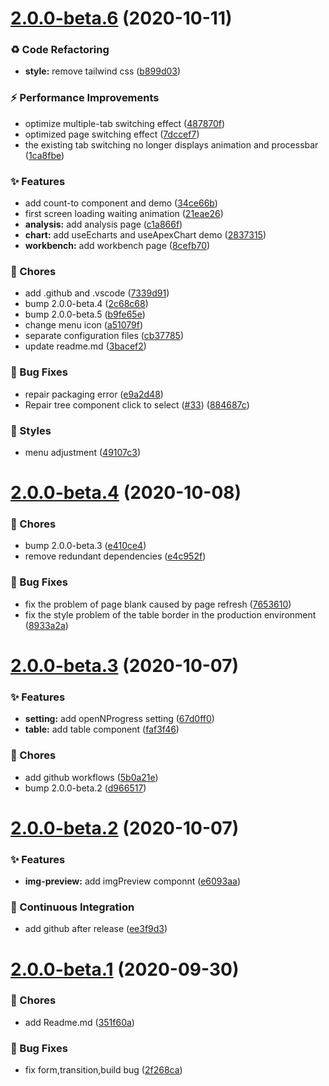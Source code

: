 # [2.0.0-beta.6](https://github.com/anncwb/vue-vben-admin/compare/2.0.0-beta.4...2.0.0-beta.6) (2020-10-11)

### ♻ Code Refactoring

- **style:** remove tailwind css ([b899d03](https://github.com/anncwb/vue-vben-admin/commit/b899d03))

### ⚡ Performance Improvements

- optimize multiple-tab switching effect ([487870f](https://github.com/anncwb/vue-vben-admin/commit/487870f))
- optimized page switching effect ([7dccef7](https://github.com/anncwb/vue-vben-admin/commit/7dccef7))
- the existing tab switching no longer displays animation and processbar ([1ca8fbe](https://github.com/anncwb/vue-vben-admin/commit/1ca8fbe))

### ✨ Features

- add count-to component and demo ([34ce66b](https://github.com/anncwb/vue-vben-admin/commit/34ce66b))
- first screen loading waiting animation ([21eae26](https://github.com/anncwb/vue-vben-admin/commit/21eae26))
- **analysis:** add analysis page ([c1a866f](https://github.com/anncwb/vue-vben-admin/commit/c1a866f))
- **chart:** add useEcharts and useApexChart demo ([2837315](https://github.com/anncwb/vue-vben-admin/commit/2837315))
- **workbench:** add workbench page ([8cefb70](https://github.com/anncwb/vue-vben-admin/commit/8cefb70))

### 🎫 Chores

- add .github and .vscode ([7339d91](https://github.com/anncwb/vue-vben-admin/commit/7339d91))
- bump 2.0.0-beta.4 ([2c68c68](https://github.com/anncwb/vue-vben-admin/commit/2c68c68))
- bump 2.0.0-beta.5 ([b9fe65e](https://github.com/anncwb/vue-vben-admin/commit/b9fe65e))
- change menu icon ([a51079f](https://github.com/anncwb/vue-vben-admin/commit/a51079f))
- separate configuration files ([cb37785](https://github.com/anncwb/vue-vben-admin/commit/cb37785))
- update readme.md ([3bacef2](https://github.com/anncwb/vue-vben-admin/commit/3bacef2))

### 🐛 Bug Fixes

- repair packaging error ([e9a2d48](https://github.com/anncwb/vue-vben-admin/commit/e9a2d48))
- Repair tree component click to select ([#33](https://github.com/anncwb/vue-vben-admin/issues/33)) ([884687c](https://github.com/anncwb/vue-vben-admin/commit/884687c))

### 💄 Styles

- menu adjustment ([49107c3](https://github.com/anncwb/vue-vben-admin/commit/49107c3))

# [2.0.0-beta.4](https://github.com/anncwb/vue-vben-admin/compare/2.0.0-beta.3...2.0.0-beta.4) (2020-10-08)

### 🎫 Chores

- bump 2.0.0-beta.3 ([e410ce4](https://github.com/anncwb/vue-vben-admin/commit/e410ce4))
- remove redundant dependencies ([e4c952f](https://github.com/anncwb/vue-vben-admin/commit/e4c952f))

### 🐛 Bug Fixes

- fix the problem of page blank caused by page refresh ([7653610](https://github.com/anncwb/vue-vben-admin/commit/7653610))
- fix the style problem of the table border in the production environment ([8933a2a](https://github.com/anncwb/vue-vben-admin/commit/8933a2a))

# [2.0.0-beta.3](https://github.com/anncwb/vue-vben-admin/compare/2.0.0-beta.2...2.0.0-beta.3) (2020-10-07)

### ✨ Features

- **setting:** add openNProgress setting ([67d0ff0](https://github.com/anncwb/vue-vben-admin/commit/67d0ff0))
- **table:** add table component ([faf3f46](https://github.com/anncwb/vue-vben-admin/commit/faf3f46))

### 🎫 Chores

- add github workflows ([5b0a21e](https://github.com/anncwb/vue-vben-admin/commit/5b0a21e))
- bump 2.0.0-beta.2 ([d966517](https://github.com/anncwb/vue-vben-admin/commit/d966517))

# [2.0.0-beta.2](https://github.com/anncwb/vue-vben-admin/compare/2.0.0-beta.1...2.0.0-beta.2) (2020-10-07)

### ✨ Features

- **img-preview:** add imgPreview componnt ([e6093aa](https://github.com/anncwb/vue-vben-admin/commit/e6093aa))

### 🔧 Continuous Integration

- add github after release ([ee3f9d3](https://github.com/anncwb/vue-vben-admin/commit/ee3f9d3))

# [2.0.0-beta.1](https://github.com/anncwb/vue-vben-admin/compare/351f60a...2.0.0-beta.1) (2020-09-30)

### 🎫 Chores

- add Readme.md ([351f60a](https://github.com/anncwb/vue-vben-admin/commit/351f60a))

### 🐛 Bug Fixes

- fix form,transition,build bug ([2f268ca](https://github.com/anncwb/vue-vben-admin/commit/2f268ca))
